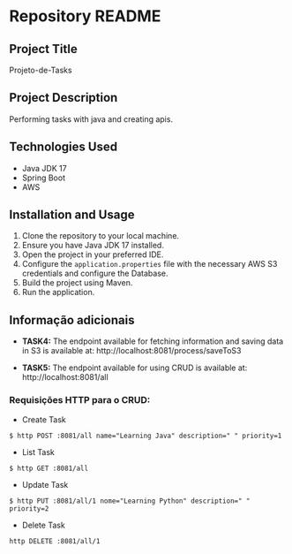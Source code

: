 # Repository README

## Project Title
Projeto-de-Tasks

## Project Description
Performing tasks with java and creating apis.

## Technologies Used
- Java JDK 17
- Spring Boot
- AWS

## Installation and Usage
1. Clone the repository to your local machine.
2. Ensure you have Java JDK 17 installed.
3. Open the project in your preferred IDE.
4. Configure the `application.properties` file with the necessary AWS S3 credentials and configure the Database.
5. Build the project using Maven.
6. Run the application.

## Informação adicionais

- **TASK4:** The endpoint available for fetching information and saving data in S3 is available at:
http://localhost:8081/process/saveToS3


- **TASK5:** The endpoint available for using CRUD is available at:
http://localhost:8081/all

### Requisições HTTP para o CRUD:

- Create Task
```
$ http POST :8081/all name="Learning Java" description=" " priority=1
```

- List Task
```
$ http GET :8081/all
```

- Update Task
```
$ http PUT :8081/all/1 nome="Learning Python" description=" " priority=2
```

- Delete Task
```
http DELETE :8081/all/1
```
